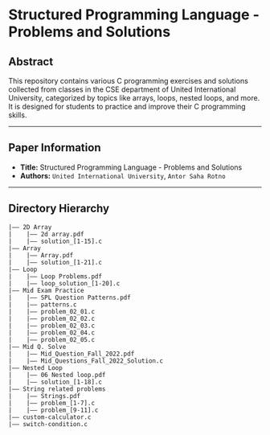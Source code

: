 # Structured Programming Language - Problems and Solutions

## Abstract
This repository contains various C programming exercises and solutions collected from classes in the CSE department of United International University, categorized by topics like arrays, loops, nested loops, and more. It is designed for students to practice and improve their C programming skills.

---

## Paper Information
- **Title:** Structured Programming Language - Problems and Solutions
- **Authors:** `United International University`, `Antor Saha Rotno`

---

## Directory Hierarchy
```
|—— 2D Array
|    |—— 2d array.pdf
|    |—— solution_[1-15].c
|—— Array
|    |—— Array.pdf
|    |—— solution_[1-21].c
|—— Loop
|    |—— Loop Problems.pdf
|    |—— loop_solution_[1-20].c
|—— Mid Exam Practice
|    |—— SPL Question Patterns.pdf
|    |—— patterns.c
|    |—— problem_02_01.c
|    |—— problem_02_02.c
|    |—— problem_02_03.c
|    |—— problem_02_04.c
|    |—— problem_02_05.c
|—— Mid Q. Solve
|    |—— Mid_Question_Fall_2022.pdf
|    |—— Mid_Questions_Fall_2022_Solution.c
|—— Nested Loop
|    |—— 06 Nested loop.pdf
|    |—— solution_[1-18].c
|—— String related problems
|    |—— Strings.pdf
|    |—— problem_[1-7].c
|    |—— problem_[9-11].c
|—— custom-calculator.c
|—— switch-condition.c
```
